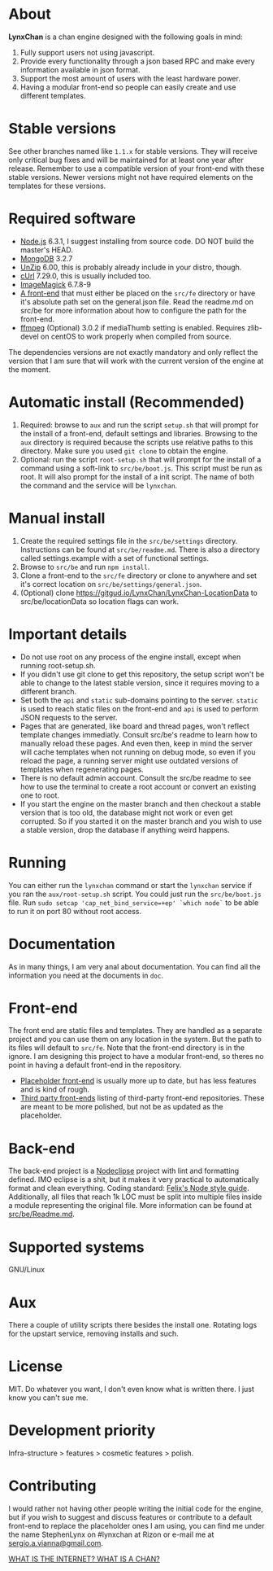 # About
**LynxChan** is a chan engine designed with the following goals in mind:
1. Fully support users not using javascript.
2. Provide every functionality through a json based RPC and make every information available in json format.
3. Support the most amount of users with the least hardware power.
4. Having a modular front-end so people can easily create and use different templates.

# Stable versions
See other branches named like `1.1.x` for stable versions. They will receive only critical bug fixes and will be maintained for at least one year after release. Remember to use a compatible version of your front-end with these stable versions. Newer versions might not have required elements on the templates for these versions.

# Required software
* [Node.js](http://nodejs.org) 6.3.1, I suggest installing from source code. DO NOT build the master's HEAD.
* [MongoDB](https://www.mongodb.org/) 3.2.7
* [UnZip](http://www.info-zip.org) 6.00, this is probably already include in your distro, though.
* [cUrl](http://curl.haxx.se) 7.29.0, this is usually included too.
* [ImageMagick](http://www.imagemagick.org/script/index.php) 6.7.8-9
* [A front-end](https://gitgud.io/LynxChan/LynxChanFront-Placeholder) that must either be placed on the `src/fe` directory or have it's absolute path set on the general.json file. Read the readme.md on src/be for more information about how to configure the path for the front-end.
* [ffmpeg](https://www.ffmpeg.org/) (Optional) 3.0.2 if mediaThumb setting is enabled. Requires zlib-devel on centOS to work properly when compiled from source.

The dependencies versions are not exactly mandatory and only reflect the version that I am sure that will work with the current version of the engine at the moment.

# Automatic install (Recommended)
1. Required: browse to `aux` and run the script `setup.sh` that will prompt for the install of a front-end, default settings and libraries. Browsing to the `aux` directory is required because the scripts use relative paths to this directory. Make sure you used `git clone` to obtain the engine.
2. Optional: run the script `root-setup.sh` that will prompt for the install of a command using a soft-link to `src/be/boot.js`. This script must be run as root. It will also prompt for the install of a init script. The name of both the command and the service will be `lynxchan`.
  
# Manual install
1. Create the required settings file in the `src/be/settings` directory. Instructions can be found at `src/be/readme.md`. There is also a directory called settings.example with a set of functional settings.
2. Browse to `src/be` and run `npm install`.
3. Clone a front-end to the `src/fe` directory or clone to anywhere and set it's correct location on `src/be/settings/general.json`.
4. (Optional) clone https://gitgud.io/LynxChan/LynxChan-LocationData to src/be/locationData so location flags can work.

# Important details
* Do not use root on any process of the engine install, except when running root-setup.sh.
* If you didn't use git clone to get this repository, the setup script won't be able to change to the latest stable version, since it requires moving to a different branch.
* Set both the `api` and `static` sub-domains pointing to the server. `static` is used to reach static files on the front-end and `api` is used to perform JSON requests to the server.
* Pages that are generated, like board and thread pages, won't reflect template changes immediatly. Consult src/be's readme to learn how to manually reload these pages. And even then, keep in mind the server will cache templates when not running on debug mode, so even if you reload the page, a running server might use outdated versions of templates when regenerating pages.
* There is no default admin account. Consult the src/be readme to see how to use the terminal to create a root account or convert an existing one to root.
* If you start the engine on the master branch and then checkout a stable version that is too old, the database might not work or even get corrupted. So if you started it on the master branch and you wish to use a stable version, drop the database if anything weird happens.

# Running
You can either run the `lynxchan` command or start the `lynxchan` service if you ran the `aux/root-setup.sh` script. You could just run the `src/be/boot.js` file. Run ``` sudo setcap 'cap_net_bind_service=+ep' `which node` ``` to be able to run it on port 80 without root access.

# Documentation
As in many things, I am very anal about documentation.
You can find all the information you need at the documents in `doc`.

# Front-end
The front end are static files and templates. They are handled as a separate project and you can use them on any location in the system. But the path to its files will default to `src/fe`.
Note that the front-end directory is in the ignore. I am designing this project to have a modular front-end, so theres no point in having a default front-end in the repository. 
* [Placeholder front-end](https://gitgud.io/LynxChan/LynxChanFront-Placeholder) is usually more up to date, but has less features and is kind of rough.
* [Third party front-ends](https://gitgud.io/LynxChan/LynxChan-ThirdPartyFrontEnds) listing of third-party front-end repositories. These are meant to be more polished, but not be as updated as the placeholder.

# Back-end
The back-end project is a [Nodeclipse](http://www.nodeclipse.org/) project with lint and formatting defined. IMO eclipse is a shit, but it makes it very practical to automatically format and clean everything.
Coding standard: [Felix's Node style guide](https://github.com/felixge/node-style-guide). Additionally, all files that reach 1k LOC must be split into multiple files inside a module representing the original file.
More information can be found at [src/be/Readme.md](src/be/Readme.md).

# Supported systems
GNU/Linux

# Aux
There a couple of utility scripts there besides the install one. Rotating logs for the upstart service, removing installs and such.

# License
MIT. Do whatever you want, I don't even know what is written there. I just know you can't sue me.

# Development priority
Infra-structure > features > cosmetic features > polish.

# Contributing
I would rather not having other people writing the initial code for the engine, but if you wish to suggest and discuss features or contribute to a default front-end to replace the placeholder ones I am using, you can find me under the name StephenLynx on #lynxchan at Rizon or e-mail me at sergio.a.vianna@gmail.com.

[WHAT IS THE INTERNET? WHAT IS A CHAN?](http://8chan.co)
